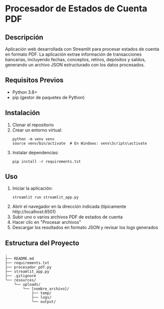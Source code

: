 # Procesador de Estados de Cuenta PDF

## Descripción
Aplicación web desarrollada con Streamlit para procesar estados de cuenta en formato PDF. La aplicación extrae información de transacciones bancarias, incluyendo fechas, conceptos, retiros, depósitos y saldos, generando un archivo JSON estructurado con los datos procesados.

## Requisitos Previos
- Python 3.8+
- pip (gestor de paquetes de Python)

## Instalación
1. Clonar el repositorio
2. Crear un entorno virtual:
   ```
   python -m venv venv
   source venv/bin/activate  # En Windows: venv\Scripts\activate
   ```
3. Instalar dependencias:
   ```
   pip install -r requirements.txt
   ```

## Uso
1. Iniciar la aplicación:
   ```
   streamlit run streamlit_app.py
   ```
2. Abrir el navegador en la dirección indicada (típicamente http://localhost:8501)
3. Subir uno o varios archivos PDF de estados de cuenta
4. Hacer clic en "Procesar archivos"
5. Descargar los resultados en formato JSON y revisar los logs generados

## Estructura del Proyecto
```
.
├── README.md
├── requirements.txt
├── procesador_pdf.py
├── streamlit_app.py
├── .gitignore
└── resources/
    └── uploads/
        └── [nombre_archivo]/
            ├── temp/
            ├── logs/
            └── output/